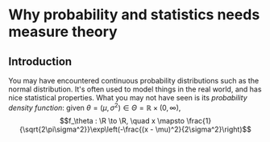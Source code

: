 # Why probability and statistics needs measure theory

## Introduction

You may have encountered continuous probability distributions such as the normal distribution. It's often used to model things in the real world, and has nice statistical properties. What you may not have seen is its *probability density function*: given $\theta = (\mu,\sigma^2) \in \Theta = \mathbb{R} \times (0,\infty)$,
$$f_\theta : \R \to \R, \quad x \mapsto \frac{1}{\sqrt{2\pi\sigma^2}}\exp\left(-\frac{(x - \mu)^2}{2\sigma^2}\right)$$
